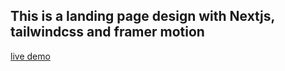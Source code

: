 ## This is a landing page design with Nextjs, tailwindcss and framer motion
<a href="" target="_blank">live demo</a>
